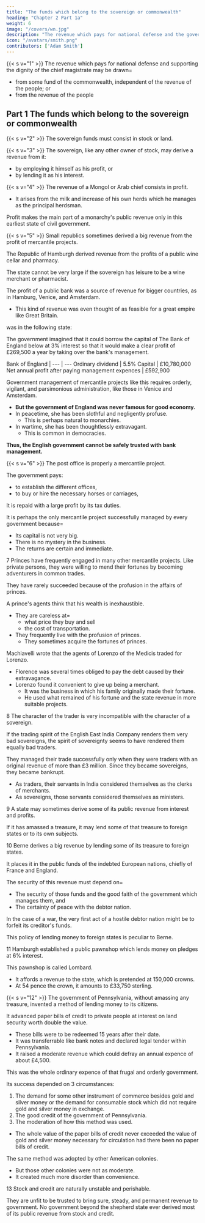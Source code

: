 ```yaml
---
title: "The funds which belong to the sovereign or commonwealth"
heading: "Chapter 2 Part 1a"
weight: 6
image: "/covers/wn.jpg"
description: "The revenue which pays for national defense and the government may be drawn from some fund for from the revenue of the people"
icon: "/avatars/smith.png"
contributors: ['Adam Smith']
---
```




{{< s v="1" >}} The revenue which pays for national defense and supporting the dignity of the chief magistrate may be drawn= 

- from some fund of the commonwealth, independent of the revenue of the people; or
- from the revenue of the people


## Part 1 The funds which belong to the sovereign or commonwealth

{{< s v="2" >}} The sovereign funds must consist in stock or land.

{{< s v="3" >}} The sovereign, like any other owner of stock, may derive a revenue from it:
- by employing it himself as his profit, or
- by lending it as his interest.

{{< s v="4" >}} The revenue of a Mongol or Arab chief consists in profit.
- It arises from the milk and increase of his own herds which he manages as the principal herdsman.

Profit makes the main part of a monarchy's public revenue only in this earliest state of civil government.

{{< s v="5" >}} Small republics sometimes derived a big revenue from the profit of mercantile projects.

The Republic of Hamburgh derived revenue from the profits of a public wine cellar and pharmacy.

The state cannot be very large if the sovereign has leisure to be a wine merchant or pharmacist.

The profit of a public bank was a source of revenue for bigger countries, as in Hamburg, Venice, and Amsterdam.
- This kind of revenue was even thought of as feasible for a great empire like Great Britain.

 was in the following state:

The government imagined that it could borrow the capital of The Bank of England below at 3% interest so that it would make a clear profit of £269,500 a year by taking over the bank's management.

Bank of England | 
--- | ---
Ordinary dividend | 5.5%
Capital | £10,780,000
Net annual profit after paying management expences | £592,900


Government management of mercantile projects like this requires orderly, vigilant, and parsimonious administration, like those in Venice and Amsterdam.
- **But the government of England was never famous for good economy.**
- In peacetime, she has been slothful and negligently profuse.
  - This is perhaps natural to monarchies.
- In wartime, she has been thoughtlessly extravagant.
  - This is common in democracies.

**Thus, the English government cannot be safely trusted with bank management.**


{{< s v="6" >}} The post office is properly a mercantile project.

The government pays:
- to establish the different offices,
- to buy or hire the necessary horses or carriages,

It is repaid with a large profit by its tax duties.

It is perhaps the only mercantile project successfully managed by every government because= 
- Its capital is not very big.
- There is no mystery in the business.
- The returns are certain and immediate.


7 Princes have frequently engaged in many other mercantile projects. Like private persons, they were willing to mend their fortunes by becoming adventurers in common trades.

They have rarely succeeded because of the profusion in the affairs of princes.

A prince's agents think that his wealth is inexhaustible.
- They are careless at= 
  - what price they buy and sell
  - the cost of transportation.
- They frequently live with the profusion of princes.
  - They sometimes acquire the fortunes of princes.

Machiavelli wrote that the agents of Lorenzo of the Medicis traded for Lorenzo.
- Florence was several times obliged to pay the debt caused by their extravagance.
- Lorenzo found it convenient to give up being a merchant.
  - It was the business in which his family originally made their fortune.
  - He used what remained of his fortune and the state revenue in more suitable projects.


8 The character of the trader is very incompatible with the character of a sovereign.

If the trading spirit of the English East India Company renders them very bad sovereigns, the spirit of sovereignty seems to have rendered them equally bad traders.

They managed their trade successfully only when they were traders with an original revenue of more than £3 million.
Since they became sovereigns, they became bankrupt.
- As traders, their servants in India considered themselves as the clerks of merchants.
- As sovereigns, those servants considered themselves as ministers.


9 A state may sometimes derive some of its public revenue from interest and profits.

If it has amassed a treasure, it may lend some of that treasure to foreign states or to its own subjects.

10 Berne derives a big revenue by lending some of its treasure to foreign states.

It places it in the public funds of the indebted European nations, chiefly of France and England.

The security of this revenue must depend on= 
- The security of those funds and the good faith of the government which manages them, and
- The certainty of peace with the debtor nation.

In the case of a war, the very first act of a hostile debtor nation might be to forfeit its creditor's funds.

This policy of lending money to foreign states is peculiar to Berne.


11 Hamburgh established a public pawnshop which lends money on pledges at 6% interest.

This pawnshop is called Lombard.
- It affords a revenue to the state, which is pretended at 150,000 crowns.
- At 54 pence the crown, it amounts to £33,750 sterling.


{{< s v="12" >}} The government of Pennsylvania, without amassing any treasure, invented a method of lending money to its citizens.

It advanced paper bills of credit to private people at interest on land security worth double the value.
- These bills were to be redeemed 15 years after their date.
- It was transferrable like bank notes and declared legal tender within Pennsylvania.
- It raised a moderate revenue which could defray an annual expence of about £4,500.

This was the whole ordinary expence of that frugal and orderly government.

Its success depended on 3 circumstances:

1. The demand for some other instrument of commerce besides gold and silver money or the demand for consumable stock which did not require gold and silver money in exchange.
2. The good credit of the government of Pennsylvania.
3. The moderation of how this method was used.
  - The whole value of the paper bills of credit never exceeded the value of gold and silver money necessary for circulation had there been no paper bills of credit.

The same method was adopted by other American colonies.
- But those other colonies were not as moderate.
- It created much more disorder than convenience.


13 Stock and credit are naturally unstable and perishable.

They are unfit to be trusted to bring sure, steady, and permanent revenue to government.
No government beyond the shepherd state ever derived most of its public revenue from stock and credit.
